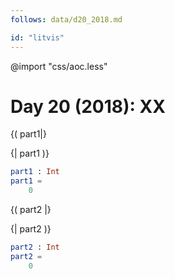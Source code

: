 ```yaml
---
follows: data/d20_2018.md

id: "litvis"
---
```


@import "css/aoc.less"

# Day 20 (2018): XX

{( part1|}

{| part1 )}

```elm {l r}
part1 : Int
part1 =
    0
```

{( part2 |}

{| part2 )}

```elm {l r}
part2 : Int
part2 =
    0
```
